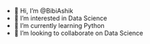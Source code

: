 - 👋 Hi, I’m @BibiAshik
- 👀 I’m interested in Data Science 
- 🌱 I’m currently learning Python
- 💞️ I’m looking to collaborate on Data Science
  


